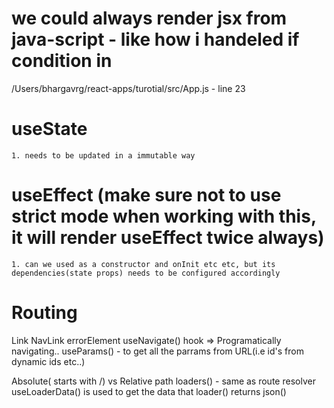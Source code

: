 # we could always render jsx from java-script - like how i handeled if condition in 
/Users/bhargavrg/react-apps/turotial/src/App.js - line 23

# useState 
    1. needs to be updated in a immutable way

# useEffect (make sure not to use strict mode when working with this, it will render useEffect twice always)
    1. can we used as a constructor and onInit etc etc, but its dependencies(state props) needs to be configured accordingly



# Routing
Link
NavLink
errorElement
useNavigate() hook => Programatically navigating..
useParams() - to get all the parrams from URL(i.e id's from dynamic ids etc..)

Absolute( starts with /) vs Relative path
loaders() - same as route resolver
useLoaderData() is used to get the data that loader() returns
json()

